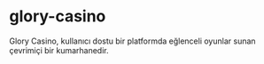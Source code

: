 # glory-casino
Glory Casino, kullanıcı dostu bir platformda eğlenceli oyunlar sunan çevrimiçi bir kumarhanedir.
